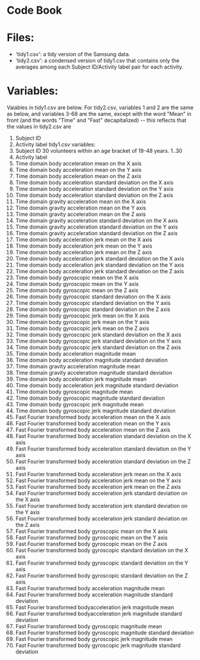 Code Book
==============================

Files:
==============================
- 'tidy1.csv': a tidy version of the Samsung data.
- 'tidy2.csv': a condensed version of tidy1.csv that contains only the averages among each Subject ID/Activity label pair for each activity.

Variables:
==============================
Vaiables in tidy1.csv are below. For tidy2.csv, variables 1 and 2 are the same as below, and variables 3-68 are the same, except with the word "Mean" in front (and the words "Time" and "Fast" decapitalized) -- this reflects that the values in tidy2.csv are 
1. Subject ID
2. Activity label
tidy1.csv variables:
1.	Subject ID
    30 volunteers within an age bracket of 19-48 years.
    1..30
2.	Activity label
3.	Time domain body acceleration mean on the X axis
4.	Time domain body acceleration mean on the Y axis
5.	Time domain body acceleration mean on the Z axis
6.	Time domain body acceleration standard deviation on the X axis
7.	Time domain body acceleration standard deviation on the Y axis
8.	Time domain body acceleration standard deviation on the Z axis
9.	Time domain gravity acceleration mean on the X axis
10.	Time domain gravity acceleration mean on the Y axis
11.	Time domain gravity acceleration mean on the Z axis
12.	Time domain gravity acceleration standard deviation on the X axis
13.	Time domain gravity acceleration standard deviation on the Y axis
14.	Time domain gravity acceleration standard deviation on the Z axis
15.	Time domain body acceleration jerk mean on the X axis
16.	Time domain body acceleration jerk mean on the Y axis
17.	Time domain body acceleration jerk mean on the Z axis
18.	Time domain body acceleration jerk standard deviation on the X axis
19.	Time domain body acceleration jerk standard deviation on the Y axis
20.	Time domain body acceleration jerk standard deviation on the Z axis
21.	Time domain body gyroscopic mean on the X axis
22.	Time domain body gyroscopic mean on the Y axis
23.	Time domain body gyroscopic mean on the Z axis
24.	Time domain body gyroscopic standard deviation on the X axis
25.	Time domain body gyroscopic standard deviation on the Y axis
26.	Time domain body gyroscopic standard deviation on the Z axis
27.	Time domain body gyroscopic jerk mean on the X axis
28.	Time domain body gyroscopic jerk mean on the Y axis
29.	Time domain body gyroscopic jerk mean on the Z axis
30.	Time domain body gyroscopic jerk standard deviation on the X axis
31.	Time domain body gyroscopic jerk standard deviation on the Y axis
32.	Time domain body gyroscopic jerk standard deviation on the Z axis
33.	Time domain body acceleration magnitude mean
34.	Time domain body acceleration magnitude standard deviation
35.	Time domain gravity acceleration magnitude mean
36.	Time domain gravity acceleration magnitude standard deviation
37.	Time domain body acceleration jerk magnitude mean
38.	Time domain body acceleration jerk magnitude standard deviation
39.	Time domain body gyroscopic magnitude mean
40.	Time domain body gyroscopic magnitude standard deviation
41.	Time domain body gyroscopic jerk magnitude mean
42.	Time domain body gyroscopic jerk magnitude standard deviation
43.	Fast Fourier transformed body acceleration mean on the X axis
44.	Fast Fourier transformed body acceleration mean on the Y axis
45.	Fast Fourier transformed body acceleration mean on the Z axis
46.	Fast Fourier transformed body acceleration standard deviation on the X axis
47.	Fast Fourier transformed body acceleration standard deviation on the Y axis
48.	Fast Fourier transformed body acceleration standard deviation on the Z axis
49.	Fast Fourier transformed body acceleration jerk mean on the X axis
50.	Fast Fourier transformed body acceleration jerk mean on the Y axis
51.	Fast Fourier transformed body acceleration jerk mean on the Z axis
52.	Fast Fourier transformed body acceleration jerk standard deviation on the X axis
53.	Fast Fourier transformed body acceleration jerk standard deviation on the Y axis
54.	Fast Fourier transformed body acceleration jerk standard deviation on the Z axis
55.	Fast Fourier transformed body gyroscopic mean on the X axis
56.	Fast Fourier transformed body gyroscopic mean on the Y axis
57.	Fast Fourier transformed body gyroscopic mean on the Z axis
58.	Fast Fourier transformed body gyroscopic standard deviation on the X axis
59.	Fast Fourier transformed body gyroscopic standard deviation on the Y axis
60.	Fast Fourier transformed body gyroscopic standard deviation on the Z axis
61.	Fast Fourier transformed body acceleration magnitude mean
62.	Fast Fourier transformed body acceleration magnitude standard deviation
63.	Fast Fourier transformed bodyacceleration jerk magnitude mean
64.	Fast Fourier transformed bodyacceleration jerk magnitude standard deviation
65.	Fast Fourier transformed body gyroscopic magnitude mean
66.	Fast Fourier transformed body gyroscopic magnitude standard deviation
67.	Fast Fourier transformed body gyroscopic jerk magnitude mean
68.	Fast Fourier transformed body gyroscopic jerk magnitude standard deviation

